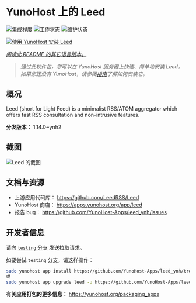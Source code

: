 <!--
注意：此 README 由 <https://github.com/YunoHost/apps/tree/master/tools/readme_generator> 自动生成
请勿手动编辑。
-->

# YunoHost 上的 Leed

[![集成程度](https://apps.yunohost.org/badge/integration/leed)](https://ci-apps.yunohost.org/ci/apps/leed/)
![工作状态](https://apps.yunohost.org/badge/state/leed)
![维护状态](https://apps.yunohost.org/badge/maintained/leed)

[![使用 YunoHost 安装 Leed](https://install-app.yunohost.org/install-with-yunohost.svg)](https://install-app.yunohost.org/?app=leed)

*[阅读此 README 的其它语言版本。](./ALL_README.md)*

> *通过此软件包，您可以在 YunoHost 服务器上快速、简单地安装 Leed。*  
> *如果您还没有 YunoHost，请参阅[指南](https://yunohost.org/install)了解如何安装它。*

## 概况

Leed (short for Light Feed) is a minimalist RSS/ATOM aggregator which offers fast RSS consultation and non-intrusive features.


**分发版本：** 1.14.0~ynh2

## 截图

![Leed 的截图](./doc/screenshots/leed1.jpg)

## 文档与资源

- 上游应用代码库： <https://github.com/LeedRSS/Leed>
- YunoHost 商店： <https://apps.yunohost.org/app/leed>
- 报告 bug： <https://github.com/YunoHost-Apps/leed_ynh/issues>

## 开发者信息

请向 [`testing` 分支](https://github.com/YunoHost-Apps/leed_ynh/tree/testing) 发送拉取请求。

如要尝试 `testing` 分支，请这样操作：

```bash
sudo yunohost app install https://github.com/YunoHost-Apps/leed_ynh/tree/testing --debug
或
sudo yunohost app upgrade leed -u https://github.com/YunoHost-Apps/leed_ynh/tree/testing --debug
```

**有关应用打包的更多信息：** <https://yunohost.org/packaging_apps>
